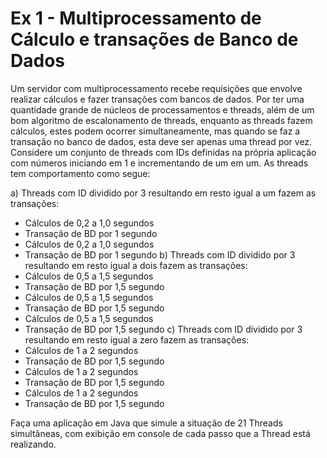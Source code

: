 # Ex 1 - Multiprocessamento de Cálculo e transações de Banco de Dados
Um servidor com multiprocessamento recebe requisições que envolve realizar cálculos e fazer transações com bancos de dados. Por ter uma quantidade grande de núcleos de processamentos e threads, além de um bom algoritmo de escalonamento de threads, enquanto as threads fazem cálculos, estes podem ocorrer simultaneamente, mas quando se faz a transação no banco de dados, esta deve ser apenas uma thread por vez. Considere um conjunto de threads com IDs definidas na própria aplicação com números iniciando em 1 e incrementando de um em um. 
As threads tem comportamento como segue:

a) Threads com ID dividido por 3 resultando em resto igual a um fazem as transações:
- Cálculos de 0,2 a 1,0 segundos
- Transação de BD por 1 segundo
- Cálculos de 0,2 a 1,0 segundos
- Transação de BD por 1 segundo
b) Threads com ID dividido por 3 resultando em resto igual a dois fazem as transações:
- Cálculos de 0,5 a 1,5 segundos
- Transação de BD por 1,5 segundo
- Cálculos de 0,5 a 1,5 segundos
- Transação de BD por 1,5 segundo
- Cálculos de 0,5 a 1,5 segundos
- Transação de BD por 1,5 segundo
c) Threads com ID dividido por 3 resultando em resto igual a zero fazem as transações:
- Cálculos de 1 a 2 segundos
- Transação de BD por 1,5 segundo
- Cálculos de 1 a 2 segundos
- Transação de BD por 1,5 segundo
- Cálculos de 1 a 2 segundos
- Transação de BD por 1,5 segundo

Faça uma aplicação em Java que simule a situação de 21 Threads simultâneas, com exibição em console de cada passo que a Thread está realizando.
